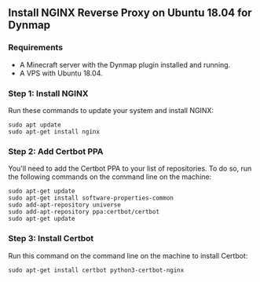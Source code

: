 ## Install NGINX Reverse Proxy on Ubuntu 18.04 for Dynmap

### Requirements
- A Minecraft server with the Dynmap plugin installed and running.
- A VPS with Ubuntu 18.04.


### Step 1: Install NGINX

Run these commands to update your system and install NGINX:

```
sudo apt update
sudo apt-get install nginx
```

### Step 2: Add Certbot PPA

You'll need to add the Certbot PPA to your list of repositories. To do so, run the following commands on the command line on the machine:

```
sudo apt-get update
sudo apt-get install software-properties-common
sudo add-apt-repository universe
sudo add-apt-repository ppa:certbot/certbot
sudo apt-get update
```

### Step 3: Install Certbot

Run this command on the command line on the machine to install Certbot:

```
sudo apt-get install certbot python3-certbot-nginx
```
